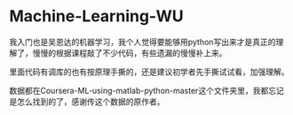 # Machine-Learning-WU

我入门也是吴恩达的机器学习，我个人觉得要能够用python写出来才是真正的理解了，慢慢的根据课程敲了不少代码，有些遗漏的慢慢补上来。

里面代码有调库的也有按原理手撕的，还是建议初学者先手撕试试看，加强理解。

数据都在Coursera-ML-using-matlab-python-master这个文件夹里，我都忘记是怎么找到的了，感谢传这个数据的原作者。
